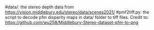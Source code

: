 #data/: the stereo depth data from https://vision.middlebury.edu/stereo/data/scenes2021/
#pmf2tiff.py: the script to decode pfm disparity maps in data/ folder to tiff files. Credit to: https://github.com/wu258/Middlebury-Stereo-dataset-pfm-to-png
